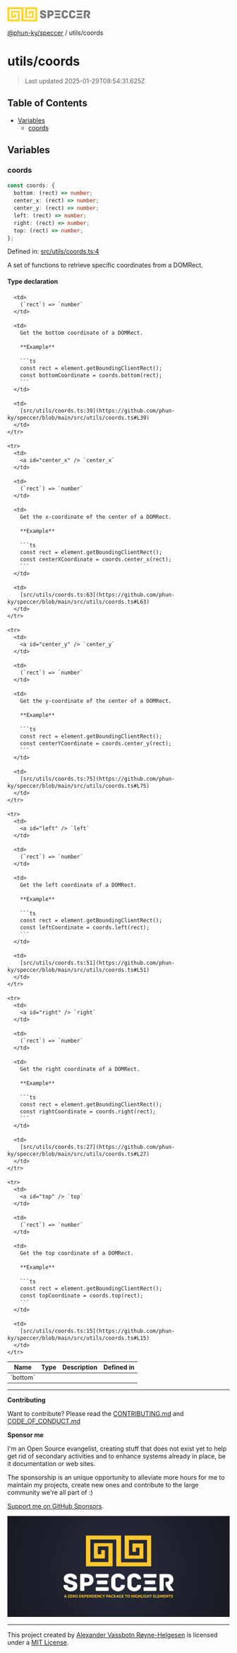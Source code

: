 <div>
  <img alt="SPECCER logo" src="https://raw.githubusercontent.com/phun-ky/speccer/main/public/logo-speccer-horizontal-colored-package.svg?raw=true" style="max-height:32px;" />
</div>

[@phun-ky/speccer](../README.md) / utils/coords

# utils/coords

> Last updated 2025-01-29T08:54:31.625Z

## Table of Contents

- [Variables](#variables)
  - [coords](#coords)

## Variables

### coords

```ts
const coords: {
  bottom: (rect) => number;
  center_x: (rect) => number;
  center_y: (rect) => number;
  left: (rect) => number;
  right: (rect) => number;
  top: (rect) => number;
};
```

Defined in: [src/utils/coords.ts:4](https://github.com/phun-ky/speccer/blob/main/src/utils/coords.ts#L4)

A set of functions to retrieve specific coordinates from a DOMRect.

#### Type declaration

<table>
  <thead>
    <tr>
      <th>Name</th>
      <th>Type</th>
      <th>Description</th>
      <th>Defined in</th>
    </tr>
  </thead>

  <tbody>
    <tr>
      <td>
        <a id="bottom" /> `bottom`
      </td>

      <td>
        (`rect`) => `number`
      </td>

      <td>
        Get the bottom coordinate of a DOMRect.

        **Example**

        ```ts
        const rect = element.getBoundingClientRect();
        const bottomCoordinate = coords.bottom(rect);
        ```
      </td>

      <td>
        [src/utils/coords.ts:39](https://github.com/phun-ky/speccer/blob/main/src/utils/coords.ts#L39)
      </td>
    </tr>

    <tr>
      <td>
        <a id="center_x" /> `center_x`
      </td>

      <td>
        (`rect`) => `number`
      </td>

      <td>
        Get the x-coordinate of the center of a DOMRect.

        **Example**

        ```ts
        const rect = element.getBoundingClientRect();
        const centerXCoordinate = coords.center_x(rect);
        ```
      </td>

      <td>
        [src/utils/coords.ts:63](https://github.com/phun-ky/speccer/blob/main/src/utils/coords.ts#L63)
      </td>
    </tr>

    <tr>
      <td>
        <a id="center_y" /> `center_y`
      </td>

      <td>
        (`rect`) => `number`
      </td>

      <td>
        Get the y-coordinate of the center of a DOMRect.

        **Example**

        ```ts
        const rect = element.getBoundingClientRect();
        const centerYCoordinate = coords.center_y(rect);
        ```
      </td>

      <td>
        [src/utils/coords.ts:75](https://github.com/phun-ky/speccer/blob/main/src/utils/coords.ts#L75)
      </td>
    </tr>

    <tr>
      <td>
        <a id="left" /> `left`
      </td>

      <td>
        (`rect`) => `number`
      </td>

      <td>
        Get the left coordinate of a DOMRect.

        **Example**

        ```ts
        const rect = element.getBoundingClientRect();
        const leftCoordinate = coords.left(rect);
        ```
      </td>

      <td>
        [src/utils/coords.ts:51](https://github.com/phun-ky/speccer/blob/main/src/utils/coords.ts#L51)
      </td>
    </tr>

    <tr>
      <td>
        <a id="right" /> `right`
      </td>

      <td>
        (`rect`) => `number`
      </td>

      <td>
        Get the right coordinate of a DOMRect.

        **Example**

        ```ts
        const rect = element.getBoundingClientRect();
        const rightCoordinate = coords.right(rect);
        ```
      </td>

      <td>
        [src/utils/coords.ts:27](https://github.com/phun-ky/speccer/blob/main/src/utils/coords.ts#L27)
      </td>
    </tr>

    <tr>
      <td>
        <a id="top" /> `top`
      </td>

      <td>
        (`rect`) => `number`
      </td>

      <td>
        Get the top coordinate of a DOMRect.

        **Example**

        ```ts
        const rect = element.getBoundingClientRect();
        const topCoordinate = coords.top(rect);
        ```
      </td>

      <td>
        [src/utils/coords.ts:15](https://github.com/phun-ky/speccer/blob/main/src/utils/coords.ts#L15)
      </td>
    </tr>

  </tbody>
</table>

---

**Contributing**

Want to contribute? Please read the [CONTRIBUTING.md](https://github.com/phun-ky/speccer/blob/main/CONTRIBUTING.md) and [CODE_OF_CONDUCT.md](https://github.com/phun-ky/speccer/blob/main/CODE_OF_CONDUCT.md)

**Sponsor me**

I'm an Open Source evangelist, creating stuff that does not exist yet to help get rid of secondary activities and to enhance systems already in place, be it documentation or web sites.

The sponsorship is an unique opportunity to alleviate more hours for me to maintain my projects, create new ones and contribute to the large community we're all part of :)

[Support me on GitHub Sponsors](https://github.com/sponsors/phun-ky).

![Speccer banner, with logo and slogan: A zero dependency package to annotate or highlight elements](https://github.com/phun-ky/speccer/blob/main/public/speccer-banner.png?raw=true)

---

This project created by [Alexander Vassbotn Røyne-Helgesen](http://phun-ky.net) is licensed under a [MIT License](https://choosealicense.com/licenses/mit/).
